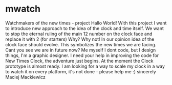 # mwatch
Watchmakers of the new times - project
Hallo World! With this project I want to introduce new approach to the idea of the clock and time itself. We want to stop the eternal ruling of the main 12 number on the clock face and replace it with 2 (for starters) Why? Why not! In our opinion idea of the clock face should evolve. This symbolizes the new times we are facing. Cant you see we are in future now? Me myself I dont code, but I design things, I'm a graphic designer. I need your help in improving the code for New Times Clock, the adventure just begins. At the moment the Clock prototype is almost ready. I am looking for a way to scale my clock in a way to watch it on every platform, it's not done - please help me :) sincerely Maciej Mackiewicz

